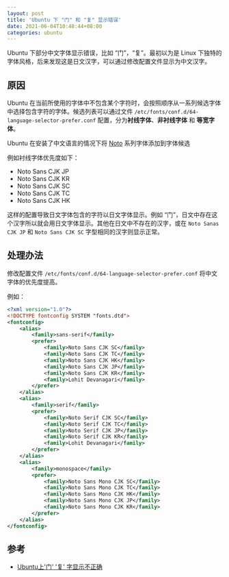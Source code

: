 ```yaml
---
layout: post
title: 'Ubuntu 下 "门" 和 "复" 显示错误'
date: 2021-06-04T10:48:44+08:00
categories: ubuntu
---
```


Ubuntu 下部分中文字体显示错误，比如 “门”，“复”。最初以为是 Linux 下独特的字体风格，后来发现这是日文汉字，可以通过修改配置文件显示为中文汉字。

## 原因

Ubuntu 在当前所使用的字体中不包含某个字符时，会按照顺序从一系列候选字体中选择包含字符的字体。候选列表可以通过文件 `/etc/fonts/conf.d/64-language-selector-prefer.conf` 配置，分为**衬线字体**、**非衬线字体** 和 **等宽字体**。

Ubuntu 在安装了中文语言的情况下将 [Noto](https://www.google.com/get/noto) 系列字体添加到字体候选

例如衬线字体优先度如下：

- Noto Sans CJK JP
- Noto Sans CJK KR
- Noto Sans CJK SC
- Noto Sans CJK TC
- Noto Sans CJK HK

这样的配置导致日文字体包含的字符以日文字体显示。例如 “门”，日文中存在这个汉字所以就会用日文字体显示。其他在日文中不存在的汉字，或在 `Noto Sanas CJK JP` 和 `Noto Sans CJK SC` 字型相同的汉字则显示正常。

## 处理办法

修改配置文件 `/etc/fonts/conf.d/64-language-selector-prefer.conf` 将中文字体的优先度提高。

例如：

```xml
<?xml version="1.0"?>
<!DOCTYPE fontconfig SYSTEM "fonts.dtd">
<fontconfig>
	<alias>
		<family>sans-serif</family>
		<prefer>
			<family>Noto Sans CJK SC</family>
			<family>Noto Sans CJK TC</family>
			<family>Noto Sans CJK HK</family>
			<family>Noto Sans CJK JP</family>
			<family>Noto Sans CJK KR</family>
			<family>Lohit Devanagari</family>
		</prefer>
	</alias>
	<alias>
		<family>serif</family>
		<prefer>
			<family>Noto Serif CJK SC</family>
			<family>Noto Serif CJK TC</family>
			<family>Noto Serif CJK JP</family>
			<family>Noto Serif CJK KR</family>
			<family>Lohit Devanagari</family>
		</prefer>
	</alias>
	<alias>
		<family>monospace</family>
		<prefer>
			<family>Noto Sans Mono CJK SC</family>
			<family>Noto Sans Mono CJK TC</family>
			<family>Noto Sans Mono CJK HK</family>
			<family>Noto Sans Mono CJK JP</family>
			<family>Noto Sans Mono CJK KR</family>
		</prefer>
	</alias>
</fontconfig>

```

## 参考

- [Ubuntu上'门' '复' 字显示不正确](https://xlee00.github.io/2019/03/26/Ubuntu%E4%B8%8A-%E9%97%A8-%E5%A4%8D-%E5%AD%97%E6%98%BE%E7%A4%BA%E4%B8%8D%E6%AD%A3%E7%A1%AE)
